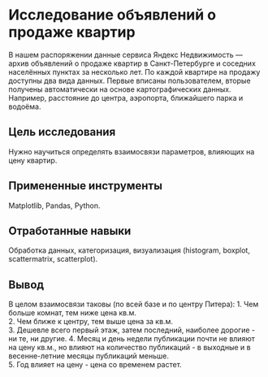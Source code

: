 # Исследование объявлений о продаже квартир

В нашем распоряжении данные сервиса Яндекc Недвижимость — архив объявлений о продаже квартир в Санкт-Петербурге и соседних населённых пунктах за несколько лет. По каждой квартире на продажу доступны два вида данных. Первые вписаны пользователем, вторые получены автоматически на основе картографических данных. Например, расстояние до центра, аэропорта, ближайшего парка и водоёма. 

## Цель исследования
Нужно научиться определять взаимосвязи параметров, влияющих на цену квартир.

## Примененные инструменты
Matplotlib, Pandas, Python.

## Отработанные навыки
Обработка данных, категоризация, визуализация (histogram, boxplot, scattermatrix, scatterplot).

## Вывод
В целом взаимосвязи таковы (по всей базе и по центру Питера):
    1. Чем больше комнат, тем ниже цена кв.м.  
    2. Чем ближе к центру, тем выше цена за кв.м.  
    3. Дешевле всего первый этаж, затем последний, наиболее дорогие - ни те, ни другие.
    4. Месяц и день недели публикации почти не влияют на цену кв.м., но влияют на количество публикаций - в выходные и в весенне-летние месяцы публикаций меньше.  
    5. Год влияет на цену - цена со временем растет.